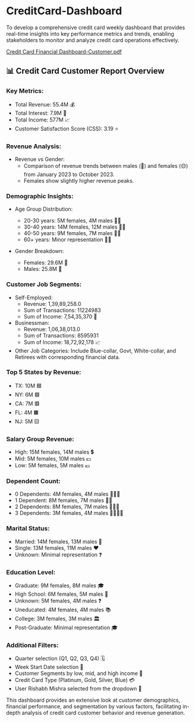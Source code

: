 # CreditCard-Dashboard

To develop a comprehensive credit card weekly dashboard that provides real-time insights into key performance metrics and trends, enabling stakeholders to monitor and analyze credit card operations effectively.

[Credit Card Financial Dashboard-Customer.pdf](https://github.com/user-attachments/files/16490223/Credit.Card.Financial.Dashboard-Customer.pdf)

## 📊 Credit Card Customer Report Overview

### Key Metrics:
- Total Revenue: 55.4M 💰
- Total Interest: 7.9M 💸
- Total Income: 577M 📈
- Customer Satisfaction Score (CSS): 3.19 ⭐

### Revenue Analysis:
- Revenue vs Gender:
  - Comparison of revenue trends between males (🔵) and females (🟡) from January 2023 to October 2023. 
  - Females show slightly higher revenue peaks.

### Demographic Insights:
- Age Group Distribution:
  - 20-30 years: 5M females, 4M males 🧑👩
  - 30-40 years: 14M females, 12M males 🧔👩
  - 40-50 years: 9M females, 7M males 👨👩
  - 60+ years: Minor representation 👴👵

- Gender Breakdown:
  - Females: 29.6M 👩
  - Males: 25.8M 👨

### Customer Job Segments:
- Self-Employed:
  - Revenue: 1,39,89,258.0
  - Sum of Transactions: 11224983
  - Sum of Income: 7,54,35,370 💼
- Businessman:
  - Revenue: 1,06,38,013.0
  - Sum of Transactions: 8595931
  - Sum of Income: 18,72,92,178 📈
- Other Job Categories: Include Blue-collar, Govt, White-collar, and Retirees with corresponding financial data.

### Top 5 States by Revenue:
- TX: 10M 🟦
- NY: 6M 🟩
- CA: 7M 🟥
- FL: 4M 🟧
- NJ: 5M 🟨

### Salary Group Revenue:
- High: 15M females, 14M males 💲
- Mid: 5M females, 10M males 💵
- Low: 5M females, 5M males 💶

### Dependent Count:
- 0 Dependents: 4M females, 4M males 👨‍👩‍👦
- 1 Dependent: 8M females, 7M males 👩‍👧
- 2 Dependents: 8M females, 7M males 👨‍👧‍👧
- 3 Dependents: 3M females, 4M males 👨‍👩‍👧‍👧

### Marital Status:
- Married: 14M females, 13M males 💍
- Single: 13M females, 11M males ❤️
- Unknown: Minimal representation ❓

### Education Level:
- Graduate: 9M females, 8M males 🎓
- High School: 6M females, 5M males 🏫
- Unknown: 5M females, 4M males ❓
- Uneducated: 4M females, 4M males 📚
- College: 3M females, 3M males 🏛️
- Post-Graduate: Minimal representation 🎓

### Additional Filters:
- Quarter selection (Q1, Q2, Q3, Q4) 🗓️
- Week Start Date selection 📅
- Customer Segments by low, mid, and high income 🤑
- Credit Card Type (Platinum, Gold, Silver, Blue) 💳
- User Rishabh Mishra selected from the dropdown 👤

This dashboard provides an extensive look at customer demographics, financial performance, and segmentation by various factors, facilitating in-depth analysis of credit card customer behavior and revenue generation.

